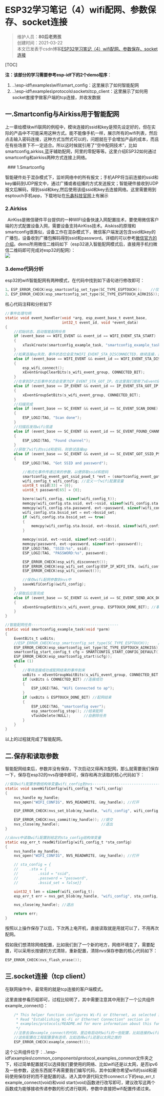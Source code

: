 # ESP32学习笔记（4）wifi配网、参数保存、socket连接
>维护人员：**80后老男孩**  
>创建时间：2021-03-22  
>本文已发表于csdn博客[ESP32学习笔记（4）wifi配网、参数保存、socket连接](https://blog.csdn.net/weixin_41034400/article/details/115089342)

[TOC]

**注：该部分的学习需要参考esp-idf下的2个demo程序**：  

1. ..\\esp-idf\examples\\wifi\smart_config：这里展示了如何智能配网
2. ..\\esp-idf\examples\\protocols\sockets\\tcp_client：这里展示了如何用socket套接字做客户端的tcp连接，并收发数据

## 一.Smartconfig与Airkiss用于智能配网

上一章给模块wifi联网的例程中，模块连接的ssid和key是预先设定好的，但在实际的产品中不可能采用这种方式。能不能像手机一样，展示所有的wifi列表，然后点击输入密码连接，这种方式当然式可以的，问题就在于会增加产品的成本，而且在有些场景下不一定适合。所以这时候就引用了“空中配网技术”，比如smartconfig,airkiss,蓝牙辅助配网，阿里的零配等等。这里介绍ESP32如何通过smartconfig和airkiss两种方式连接上网络。

  ### 1.Smartconfig

智能硬件处于混杂模式下，监听网络中的所有报文；手机APP将当前连接的ssid和key编码到UDP报文中，通过广播或者组播的方式发送报文；智能硬件接收到UDP报文后解码，得到ssid和key,然后使用该组ssid和key去连接网络。这里需要用到esptouch手机app，下载地址在[乐鑫科技官网](https://www.espressif.com/zh-hans/products/software/esp-touch/resources)上有展示
### 2.Airkiss

  AirKiss是微信硬件平台提供的一种WIFI设备快速入网配置技术，要使用微信客户端的方式配置设备入网，需要设备支持AirKiss技术。Aiskiss的原理和smartconfig很类似，设备工作在混杂模式下，微信客户端发送包含ssid和key的广播包，设备收到广播包解码得到ssid和password。详细的可以参考[微信官方的介绍](https://iot.weixin.qq.com/wiki/document-7_1.html)。demo所用微信二维码如下（esp32进入智能配网模式后，直接用手机扫微信二维码即可完成对esp32的配网）：  
![](assets/004/002/004-1616406721924.png)



### 3.demo代码分析

esp32的wifi智能配网有两种模式，在代码中找到如下语句进行修改即可：
```c
1、ESP_ERROR_CHECK(esp_smartconfig_set_type(SC_TYPE_ESPTOUCH));    //仅能使用esptouch的手机app配置
2、ESP_ERROR_CHECK(esp_smartconfig_set_type(SC_TYPE_ESPTOUCH_AIRKISS));    //可以使用微信小程序配置
```
核心代码注释和分析如下
```c
//事件处理句柄
static void event_handler(void *arg, esp_event_base_t event_base,
                          int32_t event_id, void *event_data)
{
    //初始状态，启动智能配网任务
    if (event_base == WIFI_EVENT && event_id == WIFI_EVENT_STA_START)
    {
        xTaskCreate(smartconfig_example_task, "smartconfig_example_task", 4096, NULL, 3, NULL);
    }
    //如果连接ap失败，事件状态位会变为WIFI_EVENT_STA_DISCONNECTED，继续连接，并清除连接标志
    else if (event_base == WIFI_EVENT && event_id == WIFI_EVENT_STA_DISCONNECTED)
    {
        esp_wifi_connect();
        xEventGroupClearBits(s_wifi_event_group, CONNECTED_BIT);
    }
    //在拿到IP之后事件状态会变更为IP_EVENT_STA_GOT_IP。在这里我们使用了xEventGroupSetBits，设置事件组标志，
    else if (event_base == IP_EVENT && event_id == IP_EVENT_STA_GOT_IP)
    {
        xEventGroupSetBits(s_wifi_event_group, CONNECTED_BIT);
    }
    //扫描完成
    else if (event_base == SC_EVENT && event_id == SC_EVENT_SCAN_DONE)
    {
        ESP_LOGI(TAG, "Scan done");
    }
    //扫描后发现wifi信道
    else if (event_base == SC_EVENT && event_id == SC_EVENT_FOUND_CHANNEL)
    {
        ESP_LOGI(TAG, "Found channel");
    }
    //获取了wifi的ssid和密码，则尝试连接ap
    else if (event_base == SC_EVENT && event_id == SC_EVENT_GOT_SSID_PSWD)
    {
        ESP_LOGI(TAG, "Got SSID and password");

        //格式化事件传递过来的参数，以便获取ssid和密码
        smartconfig_event_got_ssid_pswd_t *evt = (smartconfig_event_got_ssid_pswd_t *)event_data;
        wifi_config_t wifi_config; //定义一个wifi配置变量
        uint8_t ssid[33] = {0};
        uint8_t password[65] = {0};

        bzero(&wifi_config, sizeof(wifi_config_t));                                        //wifi配置全部清除
        memcpy(wifi_config.sta.ssid, evt->ssid, sizeof(wifi_config.sta.ssid));             //复制ssid到wifi配置变量
        memcpy(wifi_config.sta.password, evt->password, sizeof(wifi_config.sta.password)); //复制密码到wifi配置变量
        wifi_config.sta.bssid_set = evt->bssid_set;                                        //复制是否需要设置目标ap的mac地址到wifi配置变量
        if (wifi_config.sta.bssid_set == true)                                             //如果需要则复制
        {
            memcpy(wifi_config.sta.bssid, evt->bssid, sizeof(wifi_config.sta.bssid));
        }

        memcpy(ssid, evt->ssid, sizeof(evt->ssid));
        memcpy(password, evt->password, sizeof(evt->password));
        ESP_LOGI(TAG, "SSID:%s", ssid);
        ESP_LOGI(TAG, "PASSWORD:%s", password);

        ESP_ERROR_CHECK(esp_wifi_disconnect());                              //断开wifi
        ESP_ERROR_CHECK(esp_wifi_set_config(ESP_IF_WIFI_STA, &wifi_config)); //设置wifi的sta参数
        ESP_ERROR_CHECK(esp_wifi_connect());                                 //连接wifi

        //保存wifi配网参数到nvs中
        saveWifiConfig(&wifi_config);
    }
    //获取后应答完成
    else if (event_base == SC_EVENT && event_id == SC_EVENT_SEND_ACK_DONE)
    {
        xEventGroupSetBits(s_wifi_event_group, ESPTOUCH_DONE_BIT); //事件组职位表示智能配网完成
    }
}

//智能配网任务----------------------------------------
static void smartconfig_example_task(void *parm)
{
    EventBits_t uxBits;
    //ESP_ERROR_CHECK(esp_smartconfig_set_type(SC_TYPE_ESPTOUCH));    //仅能使用esptouch的手机app配置
    ESP_ERROR_CHECK(esp_smartconfig_set_type(SC_TYPE_ESPTOUCH_AIRKISS)); //可以使用微信小程序配置
    smartconfig_start_config_t cfg = SMARTCONFIG_START_CONFIG_DEFAULT(); //智能配网用默认的参数
    ESP_ERROR_CHECK(esp_smartconfig_start(&cfg));                        //智能配网启动
    while (1)
    {
        //等待连接成功或配网结束的事件到来
        uxBits = xEventGroupWaitBits(s_wifi_event_group, CONNECTED_BIT | ESPTOUCH_DONE_BIT, true, false, portMAX_DELAY);
        if (uxBits & CONNECTED_BIT) //连接成功
        {
            ESP_LOGI(TAG, "WiFi Connected to ap");
        }
        if (uxBits & ESPTOUCH_DONE_BIT) //配网结束
        {
            ESP_LOGI(TAG, "smartconfig over");
            esp_smartconfig_stop(); //结束配网
            vTaskDelete(NULL);      //自删除任务
        }
    }
}
```

以上的过程就完成了智能配网。

## 二.保存和读取参数

智能配网结束后，参数并没有保存，下次启动又得再次配网，那么就需要我们保存一下，保存在esp32的nvs存储中即可，保存和再次读取的核心代码如下：

```c
//保存wifi配置参数结构体变量wifi_config到nvs------------------------------------------------
static void saveWifiConfig(wifi_config_t *wifi_config)
{
    nvs_handle my_handle;
    nvs_open("WIFI_CONFIG", NVS_READWRITE, &my_handle); //打开

    ESP_ERROR_CHECK(nvs_set_blob(my_handle, "wifi_config", wifi_config, sizeof(wifi_config_t)));

    ESP_ERROR_CHECK(nvs_commit(my_handle)); //提交
    nvs_close(my_handle);                   //退出
}

//从nvs中读取wifi配置到给定的sta_config结构体变量
static esp_err_t readWifiConfig(wifi_config_t *sta_config)
{
    nvs_handle my_handle;
    nvs_open("WIFI_CONFIG", NVS_READWRITE, &my_handle); //打开

    // sta_config = {
    //     .sta = {
    //         .ssid = "ssid",
    //         .password = "password",
    //         .bssid_set = false}}

    uint32_t len = sizeof(wifi_config_t);
    esp_err_t err = nvs_get_blob(my_handle, "wifi_config", sta_config, &len);

    nvs_close(my_handle); //退出

    return err;
}
```

按照以上操作保存了以后，下次再上电开机，直接读取就是用就可以了，不用再次配网。

假如我们想清除网络配置，比如我们到了一个新的地方，网络环境变了，需要配置，可以采用长按键的方式清除，重新配置，清除nvs保存参数的核心代码如下：

```c
ESP_ERROR_CHECK(nvs_flash_erase());
```

## 三.socket连接（tcp client）

在联网操作中，最常用的就是tcp连接的客户端模式。

这里直接参看历程即可，过程比较明了，其中需要注意其中用到了一个公共组件example_connect()：

```c
    /* This helper function configures Wi-Fi or Ethernet, as selected in menuconfig.
     * Read "Establishing Wi-Fi or Ethernet Connection" section in
     * examples/protocols/README.md for more information about this function.
     */
    //注意去读example_connect的代码，里边有启动时wifi的一些配置，比如连接的wifi、用户名密码之类的
    //这些配置在工程配置里有选项，比如选择wifi还是以太网之类的
    ESP_ERROR_CHECK(example_connect());
```

这个公共组件位于：..\\esp-idf\\examples\\common_components\\protocol_examples_common文件夹之下，经过简单配置就可以选择我们要使用的网络、比如wifi还是以太网，是否ipv6及一些参数，这些东西就不再需要我们编写代码，其中如果你希望wifi的ssid和密码使用保存好的而不是配置的话，进入其中源代码文件connect.c下的esp_err_t example_connect(void)和void start(void)函数进行改写即可，建议改写这两个函数成为能够接收传递参数的形式进行联网，参数中直接把wifi配置传递过来。

